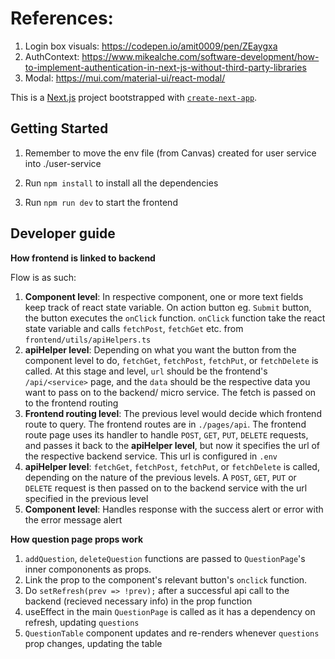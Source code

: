 # References:

1. Login box visuals: https://codepen.io/amit0009/pen/ZEaygxa
1. AuthContext: https://www.mikealche.com/software-development/how-to-implement-authentication-in-next-js-without-third-party-libraries
1. Modal: https://mui.com/material-ui/react-modal/

This is a [Next.js](https://nextjs.org/) project bootstrapped with [`create-next-app`](https://github.com/vercel/next.js/tree/canary/packages/create-next-app).

## Getting Started

1. Remember to move the env file (from Canvas) created for user service into ./user-service

2. Run `npm install` to install all the dependencies

3. Run `npm run dev` to start the frontend

## Developer guide

**How frontend is linked to backend**

Flow is as such:

1. **Component level**: In respective component, one or more text fields keep track of react state variable. On action button eg. `Submit` button, the button executes the `onClick` function. `onClick` function take the react state variable and calls `fetchPost`, `fetchGet` etc. from `frontend/utils/apiHelpers.ts`
2. **apiHelper level**: Depending on what you want the button from the component level to do, `fetchGet`, `fetchPost`, `fetchPut`, or `fetchDelete` is called. At this stage and level, `url` should be the frontend's `/api/<service>` page, and the `data` should be the respective data you want to pass on to the backend/ micro service. The fetch<ACTION> is passed on to the frontend routing
3. **Frontend routing level**: The previous level would decide which frontend route to query. The frontend routes are in `./pages/api`. The frontend route page uses its handler to handle `POST`, `GET`, `PUT`, `DELETE` requests, and passes it back to the **apiHelper level**, but now it specifies the url of the respective backend service. This url is configured in `.env`
4. **apiHelper level**: `fetchGet`, `fetchPost`, `fetchPut`, or `fetchDelete` is called, depending on the nature of the previous levels. A `POST`, `GET`, `PUT` or `DELETE` request is then passed on to the backend service with the url specified in the previous level
5. **Component level**: Handles response with the success alert or error with the error message alert

**How question page props work**

1. `addQuestion`, `deleteQuestion` functions are passed to `QuestionPage`'s inner compononents as props.
2. Link the prop to the component's relevant button's `onclick` function.
3. Do `setRefresh(prev => !prev);` after a successful api call to the backend (recieved necessary info) in the prop function
4. useEffect in the main `QuestionPage` is called as it has a dependency on refresh, updating `questions`
5. `QuestionTable` component updates and re-renders whenever `questions` prop changes, updating the table
